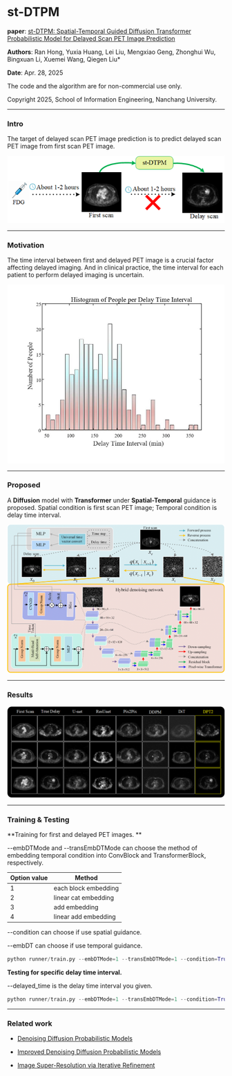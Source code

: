 # st-DTPM

**paper**:  [st-DTPM: Spatial-Temporal Guided Diffusion Transformer Probabilistic Model for Delayed Scan PET Image Prediction](https://arxiv.org/abs/2410.22732)

**Authors**: Ran Hong, Yuxia Huang, Lei Liu, Mengxiao Geng, Zhonghui Wu, Bingxuan Li, Xuemei Wang, Qiegen Liu*

**Date**: Apr. 28, 2025

The code and the algorithm are for non-commercial use only.

Copyright 2025, School of Information Engineering, Nanchang University.

----

### Intro

The target of delayed scan PET image prediction is to predict delayed scan PET image from first scan PET image.

![target](./assert/intro.bmp)

----

### Motivation

The time interval between first and delayed PET image is a crucial factor affecting delayed imaging. And in clinical practice, the time interval for each patient to perform delayed imaging is uncertain.

![](./assert/NoP.jpg)

----

### Proposed

A **Diffusion** model with **Transformer** under **Spatial-Temporal** guidance is proposed. Spatial condition is first scan PET image; Temporal condition is delay time interval.

![model](./assert/st-DTPM.png)

----

### Results 

![result](./assert/results.png)

----

### Training & Testing

**Training for first and delayed PET images. **

--embDTMode and --transEmbDTMode can choose the method of embedding temporal condition into ConvBlock and TransformerBlock, respectively.

| Option value | Method               |
| ------------ | -------------------- |
| 1            | each block embedding |
| 2            | linear cat embedding |
| 3            | add embedding        |
| 4            | linear add embedding |

--condition can choose if use spatial guidance.

--embDT can choose if use temporal guidance.

```python
python runner/train.py --embDTMode=1 --transEmbDTMode=1 --condition=True --embDT=True --runType="train"
```

**Testing for specific delay time interval.**

--delayed_time is the delay time interval you given.

```python
python runner/train.py --embDTMode=1 --transEmbDTMode=1 --condition=True --embDT=True --runType="train" --delayed_time=120
```

----

### Related work

- [Denoising Diffusion Probabilistic Models](https://arxiv.org/abs/2006.11239)

- [Improved Denoising Diffusion Probabilistic Models](https://arxiv.org/abs/2102.09672)

- [Image Super-Resolution via Iterative Refinement](https://arxiv.org/abs/2104.07636)



